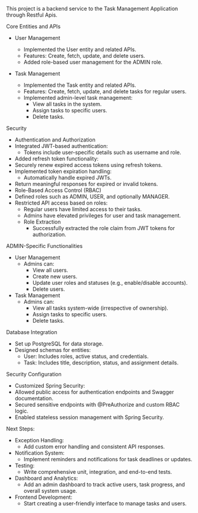 This project is a backend service to the Task Management Application through Restful Apis.

Core Entities and APIs
 - User Management
   - Implemented the User entity and related APIs.
   - Features: Create, fetch, update, and delete users.
   - Added role-based user management for the ADMIN role.

 - Task Management
   - Implemented the Task entity and related APIs.  
   - Features: Create, fetch, update, and delete tasks for regular users.
   - Implemented admin-level task management:
       - View all tasks in the system.
       - Assign tasks to specific users.
       - Delete tasks.

Security
  - Authentication and Authorization
  - Integrated JWT-based authentication:
    - Tokens include user-specific details such as username and role.
  - Added refresh token functionality:
  - Securely renew expired access tokens using refresh tokens.
  - Implemented token expiration handling:
    - Automatically handle expired JWTs.
  - Return meaningful responses for expired or invalid tokens.
  - Role-Based Access Control (RBAC)
  - Defined roles such as ADMIN, USER, and optionally MANAGER.
  - Restricted API access based on roles:
      - Regular users have limited access to their tasks.
      - Admins have elevated privileges for user and task management.
      - Role Extraction
          - Successfully extracted the role claim from JWT tokens for authorization.

ADMIN-Specific Functionalities
  - User Management
     - Admins can:
        - View all users.
        - Create new users.
        - Update user roles and statuses (e.g., enable/disable accounts).
        - Delete users.
  - Task Management
     - Admins can:
        - View all tasks system-wide (irrespective of ownership).
        - Assign tasks to specific users.
        - Delete tasks.

Database Integration
  - Set up PostgreSQL for data storage.
  - Designed schemas for entities:
      - User: Includes roles, active status, and credentials.
      - Task: Includes title, description, status, and assignment details.

Security Configuration
  - Customized Spring Security:
  - Allowed public access for authentication endpoints and Swagger documentation.
  - Secured sensitive endpoints with @PreAuthorize and custom RBAC logic.
  - Enabled stateless session management with Spring Security.

Next Steps:
  - Exception Handling:
      - Add custom error handling and consistent API responses.
  - Notification System:
      - Implement reminders and notifications for task deadlines or updates.
  - Testing:
      - Write comprehensive unit, integration, and end-to-end tests.
  - Dashboard and Analytics:
      - Add an admin dashboard to track active users, task progress, and overall system usage.
  - Frontend Development:
      - Start creating a user-friendly interface to manage tasks and users.
